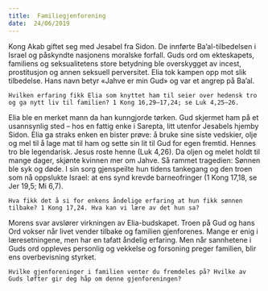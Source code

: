```yaml
---
title:  Familiegjenforening
date:  24/06/2019
---
```


Kong Akab giftet seg med Jesabel fra Sidon. De innførte Ba’al-tilbedelsen i Israel og påskyndte nasjonens moralske forfall. Guds ord om ekteskapets, familiens og seksualitetens store betydning ble overskygget av incest, prostitusjon og annen seksuell perversitet. Elia tok kampen opp mot slik tilbedelse. Hans navn betyr «Jahve er min Gud» og var et angrep på Ba’al.

`Hvilken erfaring fikk Elia som knyttet ham til seier over hedensk tro og ga nytt liv til familien? 1 Kong 16,29–17,24; se Luk 4,25–26.`

Elia ble en merket mann da han kunngjorde tørken. Gud skjermet ham på et usannsynlig sted – hos en fattig enke i Sarepta, litt utenfor Jesabels hjemby Sidon. Elia ga straks enken en bister prøve: å bruke sine siste vedskier, olje og mel til å lage mat til ham og sette sin lit til Gud for egen fremtid. Hennes tro ble legendarisk. Jesus roste henne (Luk 4,26). Da oljen og melet holdt til mange dager, skjønte kvinnen mer om Jahve. Så rammet tragedien: Sønnen ble syk og døde. I sin sorg gjenspeilte hun tidens tankegang og den troen som nå oppslukte Israel: at ens synd krevde barneofringer (1 Kong 17,18, se Jer 19,5; Mi 6,7).

`Hva fikk det å si for enkens åndelige erfaring at hun fikk sønnen tilbake? 1 Kong 17,24. Hva kan vi lære av det hun sa?`

Morens svar avslører virkningen av Elia-budskapet. Troen på Gud og hans Ord vokser når livet vender tilbake og familien gjenforenes. Mange er enig i læresetningene, men har en tafatt åndelig erfaring. Men når sannhetene i Guds ord oppleves personlig og vekkelse og forsoning preger familien, blir ens overbevisning styrket.

`Hvilke gjenforeninger i familien venter du fremdeles på? Hvilke av Guds løfter gir deg håp om denne gjenforeningen?`